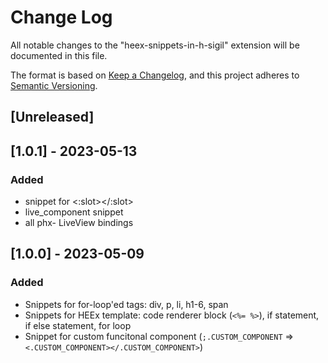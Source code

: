 # Change Log

All notable changes to the "heex-snippets-in-h-sigil" extension will be documented in this file.

The format is based on [Keep a Changelog](https://keepachangelog.com/en/1.0.0/),
and this project adheres to [Semantic Versioning](https://semver.org/spec/v2.0.0.html).

## [Unreleased]

## [1.0.1] - 2023-05-13

### Added

- snippet for <:slot></:slot>
- live_component snippet
- all phx- LiveView bindings

## [1.0.0] - 2023-05-09

### Added

- Snippets for for-loop'ed tags: div, p, li, h1-6, span
- Snippets for HEEx template: code renderer block (`<%= %>`), if statement, if else statement, for loop
- Snippet for custom funcitonal component (`;.CUSTOM_COMPONENT` => `<.CUSTOM_COMPONENT></.CUSTOM_COMPONENT>`)